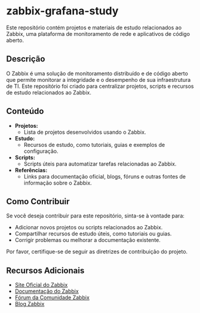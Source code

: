 # zabbix-grafana-study


Este repositório contém projetos e materiais de estudo relacionados ao Zabbix, uma plataforma de monitoramento de rede e aplicativos de código aberto.

## Descrição

O Zabbix é uma solução de monitoramento distribuído e de código aberto que permite monitorar a integridade e o desempenho de sua infraestrutura de TI. Este repositório foi criado para centralizar projetos, scripts e recursos de estudo relacionados ao Zabbix.

## Conteúdo

- **Projetos:**
  - Lista de projetos desenvolvidos usando o Zabbix.
- **Estudo:**
  - Recursos de estudo, como tutoriais, guias e exemplos de configuração.
- **Scripts:**
  - Scripts úteis para automatizar tarefas relacionadas ao Zabbix.
- **Referências:**
  - Links para documentação oficial, blogs, fóruns e outras fontes de informação sobre o Zabbix.

## Como Contribuir

Se você deseja contribuir para este repositório, sinta-se à vontade para:

- Adicionar novos projetos ou scripts relacionados ao Zabbix.
- Compartilhar recursos de estudo úteis, como tutoriais ou guias.
- Corrigir problemas ou melhorar a documentação existente.

Por favor, certifique-se de seguir as diretrizes de contribuição do projeto.

## Recursos Adicionais

- [Site Oficial do Zabbix](https://www.zabbix.com/)
- [Documentação do Zabbix](https://www.zabbix.com/documentation/current/)
- [Fórum da Comunidade Zabbix](https://www.zabbix.com/forum/)
- [Blog Zabbix](https://blog.zabbix.com/)


